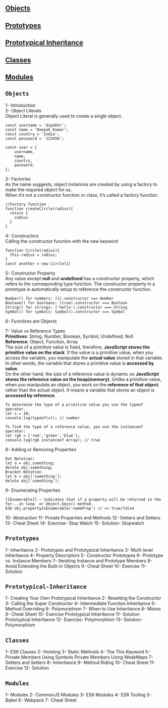 ## [Objects](#Objects)<br/>
## [Prototypes](#Prototypes)<br/>
## [Prototypical Inheritance](#Prototypical-Inheritance)
## [Classes](#Classes)<br/>
## [Modules](#Modules)<br/>

## `Objects`
1- Introduction<br/>
2- Object Literals<br/>
Object Literal is generally used to create a single object.
```
const username = 'dipakkr';
const name = 'Deepak Kumar';
const country = 'India';
const password = '123456';

const user = { 
	username,
	name, 
	country,
	password,
};
```
3- Factories<br/>
As the name suggests, object instances are created by using a factory to make the required object for us.<br/>
When it’s not a constructor function or class, it’s called a factory function.
```
//Factory function
function createCircle(radius){
  return {
    radius
  }
}
```

4- Constructors<br/>
Calling the constructor function with the new keyword
```
function Circle(radius){
  this.radius = radius;
}
const another = new Circle(1)
```

5- Constructor Property<br/>
Any value except **null** and **undefined** has a constructor property, which refers to the corresponding type function.
The constructor property in a prototype is automatically setup to reference the constructor function.
```
Number() for numbers: (1).constructor === Number
Boolean() for booleans: (true).constructor === Boolean
String() for strings: ('hello').constructor === String
Symbol() for symbols: Symbol().constructor === Symbol
```
6- Functions are Objects<br/>

7- Value vs Reference Types<br/>
**Primitives**: String, Number, Boolean, Symbol, Undefined, Null<br/>
**Reference**: Object, Function, Array<br/>
The size of a primitive value is fixed, therefore, **JavaScript stores the primitive value on the stack**. If the value is a primitive value, when you access the variable, you manipulate the **actual value** stored in that variable. In other words, the variable that stores a primitive value is **accessed by value**.<br/>
On the other hand, the size of a reference value is dynamic so **JavaScript stores the reference value on the heap(memory)**. Unlike a primitive value, when you manipulate an object, you work on the **reference of that object**, rather than the actual object. It means a variable that stores an object is **accessed by reference**.
```
To determine the type of a primitive value you use the typeof operator.
let x = 10;
console.log(typeof(x)); // number

To find the type of a reference value, you use the instanceof operator:
let rgb = ['red','green','blue'];
console.log(rgb instanceof Array); // true
```

8- Adding or Removing Properties<br/>
```
Dot Notation:
let a = obj.something;
delete obj.something;
Bracket Notation
let b = obj['something'];
delete obj['something'];
```

9- Enumerating Properties<br/>
```
[[Enumerable]] – indicates that if a property will be returned in the for...in loop  or Object.keys() method.
ES6 obj.propertyIsEnumerable('nameProp') // => true/false
```

10- Abstraction
11- Private Properties and Methods 
12- Getters and Setters
13- Cheat Sheet
14- Exercise- Stop Watch
15- Solution- Stopwatch

## `Prototypes`
1- Inheritance
2- Prototypes and Prototypical Inheritance
3- Multi-level Inheritance
4- Property Descriptors
5- Constructor Prototypes
6- Prototype vs. Instance Members
7- Iterating Instance and Prototype Members
8- Avoid Extending the Built-in Objects
9- Cheat Sheet
10- Exercise
11- Solution

## `Prototypical-Inheritance`
1- Creating Your Own Prototypical Inheritance
2- Resetting the Constructor
3- Calling the Super Constructor
4- Intermediate Function Inheritance
5- Method Overriding
6- Polymorphism
7- When to Use Inheritance
8- Mixins
9- Cheat Sheet
10- Exercise Prototypical Inheritence
11- Solution Prototypical Inheritance
12- Exercise- Polymorphism
13- Solution- Polymorphism

## `Classes`
1- ES6 Classes
2- Hoisting
3- Static Methods
4- The This Keyword
5- Private Members Using Symbols
Private Members Using WeakMaps
7- Getters and Setters
8- Inheritance
9- Method Riding
10- Cheat Sheet
11- Exercise
12- Solution

## `Modules`
1- Modules
2- CommonJS Modules
3- ES6 Modules
4- ES6 Tooling
5- Babel
6- Webpack
7- Cheat Sheet
